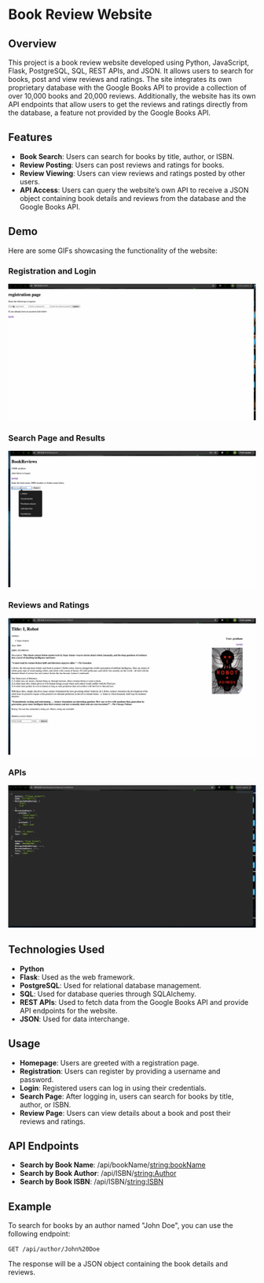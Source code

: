 # Book Review Website

## Overview
This project is a book review website developed using Python, JavaScript, Flask, PostgreSQL, SQL, REST APIs, and JSON. It allows users to search for books, post and view reviews and ratings. The site integrates its own proprietary database with the Google Books API to provide a collection of over 10,000 books and 20,000 reviews. Additionally, the website has its own API endpoints that allow users to get the reviews and ratings directly from the database, a feature not provided by the Google Books API.

## Features
- **Book Search**: Users can search for books by title, author, or ISBN.
- **Review Posting**: Users can post reviews and ratings for books.
- **Review Viewing**: Users can view reviews and ratings posted by other users.
- **API Access**: Users can query the website’s own API to receive a JSON object containing book details and reviews from the database and the Google Books API.

## Demo
Here are some GIFs showcasing the functionality of the website:

### Registration and Login
![Registration and Login](registrationAndLogin.gif)

### Search Page and Results
![Search Pge and Results](searchAndResults.gif)

### Reviews and Ratings
![Reviews and Ratings](ReviewsAndRatings.gif)

### APIs
![APIs](APIs.gif)

## Technologies Used
- **Python**
- **Flask**: Used as the web framework.
- **PostgreSQL**: Used for relational database management.
- **SQL**: Used for database queries through SQLAlchemy.
- **REST APIs**: Used to fetch data from the Google Books API and provide API endpoints for the website.
- **JSON**: Used for data interchange.

## Usage
- **Homepage**: Users are greeted with a registration page.
- **Registration**: Users can register by providing a username and password.
- **Login**: Registered users can log in using their credentials.
- **Search Page**: After logging in, users can search for books by title, author, or ISBN.
- **Review Page**: Users can view details about a book and post their reviews and ratings.

## API Endpoints
- **Search by Book Name**: /api/bookName/<string:bookName>
- **Search by Book Author**: /api/ISBN/<string:Author>
- **Search by Book ISBN**: /api/ISBN/<string:ISBN>

## Example
To search for books by an author named "John Doe", you can use the following endpoint:
```
GET /api/author/John%20Doe
```
The response will be a JSON object containing the book details and reviews.
